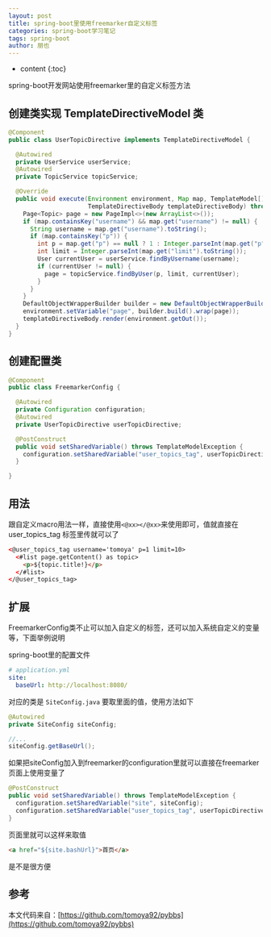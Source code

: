 ```yaml
---
layout: post
title: spring-boot里使用freemarker自定义标签
categories: spring-boot学习笔记
tags: spring-boot
author: 朋也
---
```


* content
{:toc}

spring-boot开发网站使用freemarker里的自定义标签方法

## 创建类实现 TemplateDirectiveModel 类

```java
@Component
public class UserTopicDirective implements TemplateDirectiveModel {

  @Autowired
  private UserService userService;
  @Autowired
  private TopicService topicService;

  @Override
  public void execute(Environment environment, Map map, TemplateModel[] templateModels,
                      TemplateDirectiveBody templateDirectiveBody) throws TemplateException, IOException {
    Page<Topic> page = new PageImpl<>(new ArrayList<>());
    if (map.containsKey("username") && map.get("username") != null) {
      String username = map.get("username").toString();
      if (map.containsKey("p")) {
        int p = map.get("p") == null ? 1 : Integer.parseInt(map.get("p").toString());
        int limit = Integer.parseInt(map.get("limit").toString());
        User currentUser = userService.findByUsername(username);
        if (currentUser != null) {
          page = topicService.findByUser(p, limit, currentUser);
        }
      }
    }
    DefaultObjectWrapperBuilder builder = new DefaultObjectWrapperBuilder(Configuration.VERSION_2_3_25);
    environment.setVariable("page", builder.build().wrap(page));
    templateDirectiveBody.render(environment.getOut());
  }
}
```




## 创建配置类

```java
@Component
public class FreemarkerConfig {

  @Autowired
  private Configuration configuration;
  @Autowired
  private UserTopicDirective userTopicDirective;

  @PostConstruct
  public void setSharedVariable() throws TemplateModelException {
    configuration.setSharedVariable("user_topics_tag", userTopicDirective);
  }

}
```

## 用法

跟自定义macro用法一样，直接使用`<@xx></@xx>`来使用即可，值就直接在 user_topics_tag 标签里传就可以了

```html
<@user_topics_tag username='tomoya' p=1 limit=10>
  <#list page.getContent() as topic>
    <p>${topic.title!}</p>
  </#list>
</@user_topics_tag>
```

## 扩展

FreemarkerConfig类不止可以加入自定义的标签，还可以加入系统自定义的变量等，下面举例说明

spring-boot里的配置文件

```yml
# application.yml
site:
  baseUrl: http://localhost:8080/
```

对应的类是 `SiteConfig.java` 要取里面的值，使用方法如下

```java
@Autowired
private SiteConfig siteConfig;

//...
siteConfig.getBaseUrl();

```

如果把siteConfig加入到freemarker的configuration里就可以直接在freemarker页面上使用变量了

```java
@PostConstruct
public void setSharedVariable() throws TemplateModelException {
  configuration.setSharedVariable("site", siteConfig);
  configuration.setSharedVariable("user_topics_tag", userTopicDirective);
}
```

页面里就可以这样来取值

```html
<a href="${site.bashUrl}">首页</a>
```

是不是很方便

## 参考

本文代码来自：[https://github.com/tomoya92/pybbs](https://github.com/tomoya92/pybbs)
